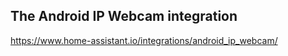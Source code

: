 ## The Android IP Webcam integration

<a href="https://www.home-assistant.io/integrations/android_ip_webcam/">https://www.home-assistant.io/integrations/android_ip_webcam/</a>
